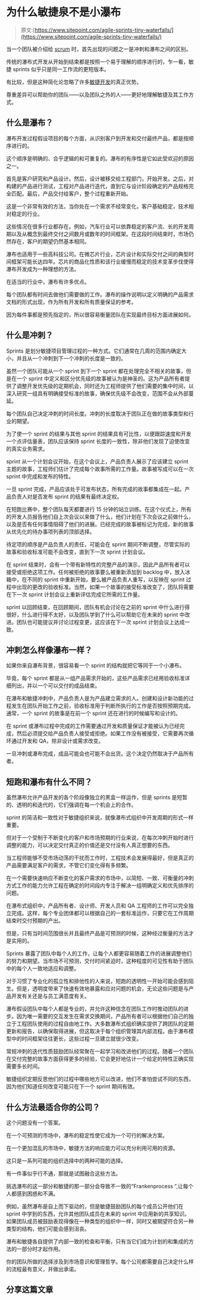 # 为什么敏捷泉不是小瀑布

> 原文:[https://www.sitepoint.com/agile-sprints-tiny-waterfalls/](https://www.sitepoint.com/agile-sprints-tiny-waterfalls/)

当一个团队被介绍给 [scrum](https://www.sitepoint.com/team-resources-in-scrum/) 时，首先出现的问题之一是冲刺和瀑布之间的区别。

传统的瀑布式开发从开始到结束都是按照一个易于理解的顺序进行的，乍一看，敏捷 sprints 似乎只是同一工作流的更短版本。

有比较，但是这种简化论忽略了许多[敏捷开发](https://www.sitepoint.com/business/agile-development-business/)的真正优势。

尊重差异可以帮助你的团队——以及团队之外的人——更好地理解敏捷及其工作方式。

## 什么是瀑布？

瀑布开发过程假设项目的每个方面，从识别客户到开发和交付最终产品，都是按顺序进行的。

这个顺序是明确的、合乎逻辑的和可重复的。瀑布的有序性是它如此受欢迎的原因之一。

首先是客户研究和产品设计。然后，设计被移交给工程部门，开始开发。之后，对构建的产品进行测试，工程对产品进行迭代，直到它与设计阶段确定的产品规格完全匹配。最后，产品交付给客户，整个过程重新开始。

这是一个非常有效的方法，当你处在一个需求不经常变化，客户基础稳定，技术相对稳定的行业。

这些情况在很多行业都存在。例如，汽车行业可以依靠稳定的客户流、长的开发周期以及从概念到最终交付之间数月或数年的时间框架。在这段时间结束时，市场仍然存在，客户的期望仍然基本相同。

瀑布也适用于一些高科技公司。在微芯片行业，芯片设计和实际交付之间的典型时间框架可能长达四年。芯片的商品化性质和该行业缓慢而稳定的技术变革步伐使得瀑布开发成为一种理想的方法。

在适当的行业中，瀑布有许多优点。

每个团队都有时间去做他们需要做的工作。瀑布的操作说明以定义明确的产品需求文档的形式出现，作为所有开发和所有质量保证的参考。

因为每件事都是预先指定的，所以很容易衡量团队在实现最终目标方面进展如何。

## 什么是冲刺？

Sprints 是划分敏捷项目管理过程的一种方式。它们通常在几周的范围内确定大小，并且从一个冲刺到下一个冲刺的长度是一致的。

虽然一个团队可能从一个 sprint 到下一个 sprint 都在处理完全不相关的故事，但是在一个 sprint 中定义和区分优先级的故事被认为是神圣的。这为产品所有者提供了调整开发优先级的定期机会，同时还为工程师提供了他们需要的集中时间，以深入研究一组具有明确接受标准的故事，确保优先级不会改变，范围不会从外部蔓延。

每个团队自己决定冲刺的时间长度。冲刺的长度取决于团队正在做的故事类型和行业的期望。

为了使一个 sprint 的结果与其他 sprint 的结果具有可比性，以便跟踪速度和开发一个点评估量表，团队应该保持 sprint 长度的一致性，除非他们发现了迫使改变的真实业务需求。

sprint 从一个计划会议开始，在这个会议上，产品负责人展示了应该建立 sprint 主题的故事，工程师们估计了完成每个故事所需的工作量。故事被写成可以在一次 sprint 中完成和发布的特性。

一旦 sprint 完成，产品应该处于可发布状态，所有完成的故事都集成在一起。产品负责人对是否发布 sprint 的结果有最终决定权。

在短跑比赛中，整个团队每天都要进行 15 分钟的站立训练。在这个仪式上，所有的开发人员报告他们自上次会议以来做了什么，他们计划在下次会议之前做什么，以及是否有任何事情阻碍了他们的进展。已经完成的故事被标记为完成，新的故事从优先化的待办事项列表的顶部选择。

待定项的顺序是产品负责人的责任，可能会在 sprint 期间不断调整，尽管实际的故事和验收标准可能不会改变，直到下一次 sprint 计划会议。

在 sprint 结束时，会有一个带有新特性的完整产品的演示，因此产品所有者可以接受或拒绝这项工作。任何被拒绝的故事要么被重新添加到 backlog 中，放入冰箱中，在不同的 sprint 中重新开始，要么被产品负责人重写，以反映在 sprint 过程中出现的更改的验收标准。当然，如果一个故事的接受标准改变了，团队将需要在下一次 sprint 计划会议上重新评估完成它所需的工作量。

sprint 以回顾结束，在回顾期间，团队有机会讨论在之前的 sprint 中什么进行得很好，什么进行得不太好，以及团队学到了什么可以帮助它在未来的 sprint 中改进。团队也可能提议并讨论过程变更，这应该在下一次 sprint 计划会议上达成一致。

## 冲刺怎么样像瀑布一样？

如果你来自瀑布背景，很容易看一个 sprint 的结构就把它等同于一个小瀑布。

毕竟，每个 sprint 都是从一组产品需求开始的，这些产品需求已经用验收标准详细列出，并以一个可以交付的成品结束。

在瀑布和敏捷冲刺中，产品负责人是为产品建立需求的人。创建和设计新功能的过程发生在团队开始工作之前，验收标准用于判断所执行的工作是否按照预期完成。通常，一个 sprint 的故事是在前一个 sprint 还在进行的时候编写和设计的。

在 sprint 或瀑布过程中完成的工作需要通过开发和质量保证才能被认为已经完成，然后必须提交给产品负责人接受或拒绝。如果工作没有被接受，它需要再次循环通过开发和 QA，除非设计或需求改变。

一旦冲刺或瀑布完成，成品可能会也可能不会出货。这个决定仍然取决于产品所有者。

## 短跑和瀑布有什么不同？

虽然瀑布允许产品开发的各个阶段像独立的黑盒一样运作，但是 sprints 是短暂的、透明的和迭代的，它们强调在每一个机会上的合作。

sprint 的简洁和一致性对于敏捷组织来说，就像瀑布式组织中开发周期的形式一样重要。

但对于一个受制于不断变化的客户和市场预期的行业来说，在每次冲刺开始时进行调整的能力，可以决定交付真正的价值还是交付没有人真正想要的东西。

当工程师能够不受市场动荡的干扰而工作时，工程技术会发展得最好，但是真正的产品需要满足客户的需求，不管它们变化得有多频繁。

在一个需要快速响应不断变化的客户需求的市场中，以简短、一致、可衡量的冲刺方式工作的能力允许工程在确定的时间段内专注于解决一组明确定义和优先排序的问题。

在瀑布式组织中，产品所有者、设计师、开发人员和 QA 工程师的工作可以完全独立完成。这样，每个专业团体都可以根据自己的一套标准运作，只要它在工作周期结束时交付预期的产出。

但是，只有当时间范围很长并且最终产品是可预测的时候，这种经过衡量的方法才是实用的。

Sprints 暴露了团队中每个人的工作，让每个人都更容易随着工作的进展调整他们的努力和期望。当市场不可预测，交付时间紧迫时，这种程度的可见性有助于团队中的每个人一致地适应和调整。

对于习惯了专业化的孤立性和排他性的人来说，短跑的透明性一开始可能会感到陌生。但是，透明度带来了快速有效地暴露和应对问题的机会，无论这些问题是与产品开发有关还是与员工满意度有关。

瀑布假设团队中每个人都是专业的，并允许这种信念在团队工作时推动团队的进步。因为唯一需要的交互发生在需求交换期间，产品所有者可以根据他们自己的独立于工程团队使用的过程自由地工作。大多数瀑布式组织确实提供了跨团队的定期更新和报告，以确保取得进展，但这取决于每个组织管理其内部流程。由于瀑布模型中的时间框架往往更长，这些过程一旦建立就很少改变。

常规冲刺的迭代性质鼓励团队经常聚在一起学习和改进他们的过程。随着一个团队在交付完整的故事方面获得更多的经验，它会更好地估计一个给定的特性正确实现需要多长时间。

敏捷组织定期反思他们的过程中哪些地方可以改进，他们不害怕尝试不同的东西，因为他们知道任何改变可能只在下一个 sprint 期间有效。

## 什么方法最适合你的公司？

这个问题没有一个答案。

在一个可预测的市场中，瀑布的稳定性使它成为一个可行的解决方案。

在一个更加混乱的市场中，敏捷方法的响应能力可以充分利用可用的资源。

这只是一系列可能的组织选择中的两种可能的选择。

有一件事似乎行不通，那就是试图融合这些方法。

挑选瀑布的这一部分和敏捷的那一部分会导致不一致的“Frankenprocess ”,让每个人都感到困惑和不满。

例如，虽然瀑布是自上而下驱动的，但是敏捷鼓励团队的每个成员公开他们在 sprint 中学到的东西，允许其他团队成员在未来的 sprint 中应用新的共享知识。如果团队成员被鼓励表现得像在一种类型的组织中一样，同时又被期望符合另一种类型的结构，他们可能会感到沮丧。

瀑布和敏捷各自提供了内部一致的检查和平衡，只有当它们成为计划的和集成的方法的一部分时才起作用。

你的团队所做的选择涉及到市场意识和管理哲学。每个公司都需要自己决定什么样的流程最有意义，并做出承诺。

## 分享这篇文章